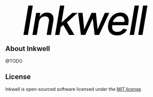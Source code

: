 <p align="center"><a href="https://laravel.com" target="_blank"><svg width="391" height="95" fill="none" xmlns="http://www.w3.org/2000/svg"><path d="M29.5 0L14.046 93.09H0L15.454 0H29.5zM48.744 51.636l-6.819 41.455h-13.59L39.97 23.273h13.045l-1.909 11.363h.864c2.212-3.727 5.227-6.697 9.045-8.909 3.849-2.242 8.394-3.363 13.637-3.363 4.727 0 8.697 1 11.909 3 3.242 1.97 5.53 4.909 6.864 8.818 1.363 3.909 1.575 8.742.636 14.5L86.607 93.09h-13.59l7.136-42.773c.818-5.06.151-9.015-2-11.863-2.122-2.88-5.5-4.319-10.137-4.319-3.151 0-6.075.682-8.772 2.046-2.667 1.363-4.925 3.363-6.773 6-1.818 2.606-3.06 5.757-3.727 9.454zM116.078 69.41l2.591-16.592h2.409l32.818-29.545h16.273l-37.273 33.636h-2.136l-14.682 12.5zM99.669 93.09L115.124 0h13.591L113.26 93.09H99.67zm44.091 0l-19.455-33.18 10.864-9.5 25.273 42.68H143.76zM180.935 93.09l-8.909-69.817h14.046l5.136 51.273h.682l22.273-51.273h14.045l5.091 51.045h.682l22.136-51.045h14.046L238.026 93.09h-13.863l-5.818-50.41h-1.046l-22.545 50.41h-13.819zM294.088 94.5c-6.848 0-12.515-1.47-17-4.41-4.454-2.969-7.576-7.136-9.363-12.5-1.788-5.393-2.076-11.711-.864-18.954 1.182-7.151 3.56-13.454 7.136-18.909 3.576-5.454 8.031-9.712 13.364-12.772 5.364-3.061 11.288-4.591 17.773-4.591 3.939 0 7.651.651 11.136 1.954 3.515 1.303 6.5 3.349 8.955 6.136 2.454 2.788 4.151 6.41 5.09 10.864.97 4.424.94 9.803-.09 16.137l-.773 4.818h-55.546l1.591-10.182h42.182c.636-3.576.47-6.742-.5-9.5-.97-2.788-2.636-4.985-5-6.591-2.333-1.606-5.273-2.41-8.818-2.41-3.636 0-7.03.955-10.182 2.864a26.463 26.463 0 0 0-7.909 7.319c-2.091 2.94-3.409 5.97-3.955 9.09l-1.59 9.319c-.788 5.09-.652 9.182.409 12.272 1.091 3.092 3 5.334 5.727 6.728 2.727 1.394 6.136 2.09 10.227 2.09 2.637 0 5.076-.363 7.318-1.09 2.273-.758 4.288-1.864 6.046-3.318 1.757-1.485 3.227-3.334 4.409-5.546l12.454 2.318c-1.666 3.788-4.06 7.106-7.181 9.955-3.122 2.818-6.803 5.015-11.046 6.59-4.212 1.546-8.879 2.319-14 2.319zM363.48 0l-15.455 93.09h-13.591L349.889 0h13.591zM390.235 0L374.78 93.09h-13.591L376.644 0h13.591z" fill="#000"/></svg></a></p>

## About Inkwell

@TODO

## License

Inkwell is open-sourced software licensed under the [MIT license](https://opensource.org/licenses/MIT).
